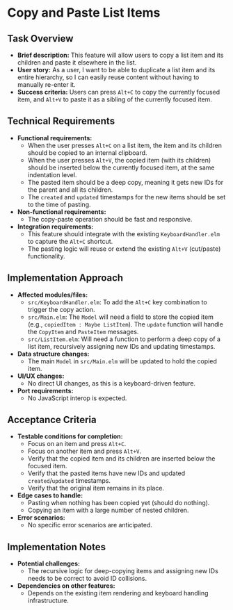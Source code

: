 # Copy and Paste List Items

## Task Overview

-   **Brief description:** This feature will allow users to copy a list item and its children and paste it elsewhere in the list.
-   **User story:** As a user, I want to be able to duplicate a list item and its entire hierarchy, so I can easily reuse content without having to manually re-enter it.
-   **Success criteria:** Users can press `Alt+C` to copy the currently focused item, and `Alt+V` to paste it as a sibling of the currently focused item.

## Technical Requirements

-   **Functional requirements:**
    -   When the user presses `Alt+C` on a list item, the item and its children should be copied to an internal clipboard.
    -   When the user presses `Alt+V`, the copied item (with its children) should be inserted below the currently focused item, at the same indentation level.
    -   The pasted item should be a deep copy, meaning it gets new IDs for the parent and all its children.
    -   The `created` and `updated` timestamps for the new items should be set to the time of pasting.
-   **Non-functional requirements:**
    -   The copy-paste operation should be fast and responsive.
-   **Integration requirements:**
    -   This feature should integrate with the existing `KeyboardHandler.elm` to capture the `Alt+C` shortcut.
    -   The pasting logic will reuse or extend the existing `Alt+V` (cut/paste) functionality.

## Implementation Approach

-   **Affected modules/files:**
    -   `src/KeyboardHandler.elm`: To add the `Alt+C` key combination to trigger the copy action.
    -   `src/Main.elm`: The `Model` will need a field to store the copied item (e.g., `copiedItem : Maybe ListItem`). The `update` function will handle the `CopyItem` and `PasteItem` messages.
    -   `src/ListItem.elm`: Will need a function to perform a deep copy of a list item, recursively assigning new IDs and updating timestamps.
-   **Data structure changes:**
    -   The main `Model` in `src/Main.elm` will be updated to hold the copied item.
-   **UI/UX changes:**
    -   No direct UI changes, as this is a keyboard-driven feature.
-   **Port requirements:**
    -   No JavaScript interop is expected.

## Acceptance Criteria

-   **Testable conditions for completion:**
    -   Focus on an item and press `Alt+C`.
    -   Focus on another item and press `Alt+V`.
    -   Verify that the copied item and its children are inserted below the focused item.
    -   Verify that the pasted items have new IDs and updated `created`/`updated` timestamps.
    -   Verify that the original item remains in its place.
-   **Edge cases to handle:**
    -   Pasting when nothing has been copied yet (should do nothing).
    -   Copying an item with a large number of nested children.
-   **Error scenarios:**
    -   No specific error scenarios are anticipated.

## Implementation Notes

-   **Potential challenges:**
    -   The recursive logic for deep-copying items and assigning new IDs needs to be correct to avoid ID collisions.
-   **Dependencies on other features:**
    -   Depends on the existing item rendering and keyboard handling infrastructure.

